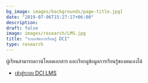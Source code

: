 ```yaml
---
bg_image: images/backgrounds/page-title.jpg]
date: "2019-07-06T15:27:17+06:00"
description: 
draft: false
image: images/research/LMS.jpg
title: "ระบบจัดการเรียนรู้ DCI"
type: research
---
```




ผู้เรียนสามารถดาวน์โหลดเอกสาร และเรียกดูข้อมูลการเรียนรู้ของตนเองได้


* [เข้าสู่ระบบ DCI LMS](https://siwachoat.shinyapps.io/dci2report/)

